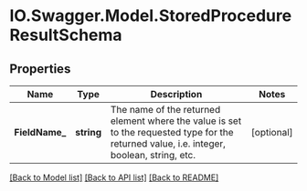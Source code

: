 # IO.Swagger.Model.StoredProcedureResultSchema
## Properties

Name | Type | Description | Notes
------------ | ------------- | ------------- | -------------
**FieldName_** | **string** | The name of the returned element where the value is set to the requested type for the returned value, i.e. integer, boolean, string, etc. | [optional] 

[[Back to Model list]](../README.md#documentation-for-models) [[Back to API list]](../README.md#documentation-for-api-endpoints) [[Back to README]](../README.md)


